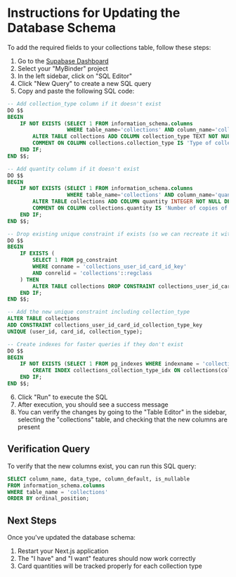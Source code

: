 # Instructions for Updating the Database Schema

To add the required fields to your collections table, follow these steps:

1. Go to the [Supabase Dashboard](https://app.supabase.com/)
2. Select your "MyBinder" project
3. In the left sidebar, click on "SQL Editor"
4. Click "New Query" to create a new SQL query
5. Copy and paste the following SQL code:

```sql
-- Add collection_type column if it doesn't exist
DO $$ 
BEGIN 
    IF NOT EXISTS (SELECT 1 FROM information_schema.columns 
                   WHERE table_name='collections' AND column_name='collection_type') THEN
        ALTER TABLE collections ADD COLUMN collection_type TEXT NOT NULL DEFAULT 'have';
        COMMENT ON COLUMN collections.collection_type IS 'Type of collection: have or want';
    END IF;
END $$;

-- Add quantity column if it doesn't exist
DO $$ 
BEGIN 
    IF NOT EXISTS (SELECT 1 FROM information_schema.columns 
                   WHERE table_name='collections' AND column_name='quantity') THEN
        ALTER TABLE collections ADD COLUMN quantity INTEGER NOT NULL DEFAULT 1;
        COMMENT ON COLUMN collections.quantity IS 'Number of copies of this card in the collection';
    END IF;
END $$;

-- Drop existing unique constraint if exists (so we can recreate it with collection_type)
DO $$
BEGIN
    IF EXISTS (
        SELECT 1 FROM pg_constraint 
        WHERE conname = 'collections_user_id_card_id_key' 
        AND conrelid = 'collections'::regclass
    ) THEN
        ALTER TABLE collections DROP CONSTRAINT collections_user_id_card_id_key;
    END IF;
END $$;

-- Add the new unique constraint including collection_type
ALTER TABLE collections 
ADD CONSTRAINT collections_user_id_card_id_collection_type_key 
UNIQUE (user_id, card_id, collection_type);

-- Create indexes for faster queries if they don't exist
DO $$ 
BEGIN 
    IF NOT EXISTS (SELECT 1 FROM pg_indexes WHERE indexname = 'collections_collection_type_idx') THEN
        CREATE INDEX collections_collection_type_idx ON collections(collection_type);
    END IF;
END $$;
```

6. Click "Run" to execute the SQL
7. After execution, you should see a success message
8. You can verify the changes by going to the "Table Editor" in the sidebar, selecting the "collections" table, and checking that the new columns are present

## Verification Query

To verify that the new columns exist, you can run this SQL query:

```sql
SELECT column_name, data_type, column_default, is_nullable
FROM information_schema.columns
WHERE table_name = 'collections'
ORDER BY ordinal_position;
```

## Next Steps

Once you've updated the database schema:

1. Restart your Next.js application
2. The "I have" and "I want" features should now work correctly
3. Card quantities will be tracked properly for each collection type 